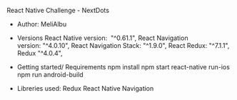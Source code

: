 React Native Challenge -  NextDots

- Author: MeliAlbu

- Versions
React Native version:  "^0.61.1",
React Navigation version: "^4.0.10",
React Navigation Stack: "^1.9.0",
React Redux: "^7.1.1",
Redux "^4.0.4",


- Getting started/ Requirements
npm install
npm start
react-native run-ios
npm run android-build


- Libreries used:
Redux
React Native Navigation 
